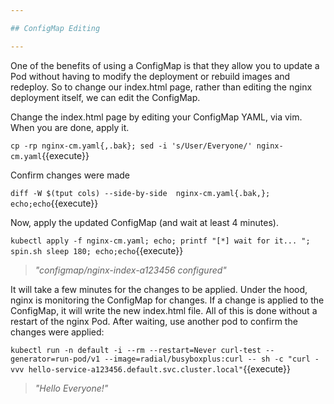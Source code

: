 ```yaml
---

## ConfigMap Editing

---
```


One of the benefits of using a ConfigMap is that they allow you to update a Pod without having to modify the deployment or rebuild images and redeploy. So to change our index.html page, rather than editing the nginx deployment itself, we can edit the ConfigMap.


Change the index.html page by editing your ConfigMap YAML, via vim. When you are done, apply it.

`cp -rp nginx-cm.yaml{,.bak}; sed -i 's/User/Everyone/' nginx-cm.yaml`{{execute}}

Confirm changes were made

`diff -W $(tput cols) --side-by-side  nginx-cm.yaml{.bak,}; echo;echo`{{execute}}

Now, apply the updated ConfigMap (and wait at least 4 minutes).

`kubectl apply -f nginx-cm.yaml; echo; printf "[*] wait for it... "; spin.sh sleep 180; echo;echo`{{execute}}
> _"configmap/nginx-index-a123456 configured"_

It will take a few minutes for the changes to be applied.  Under the hood, nginx is monitoring the ConfigMap for changes.  If a change is applied to the ConfigMap, it will write the new index.html file.  All of this is done without a restart of the nginx Pod.
After waiting, use another pod to confirm the changes were applied:

`kubectl run -n default -i --rm --restart=Never curl-test --generator=run-pod/v1 --image=radial/busyboxplus:curl -- sh -c "curl -vvv hello-service-a123456.default.svc.cluster.local"`{{execute}}
> _"Hello Everyone!"_
